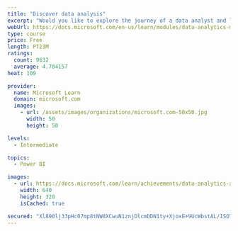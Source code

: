```yaml
---
title: "Discover data analysis"
excerpt: "Would you like to explore the journey of a data analyst and learn how a data analyst tells a story with data? In this module, you will explore the different roles in data and learn the different tasks of a data analyst."
webUrl: https://docs.microsoft.com/en-us/learn/modules/data-analytics-microsoft/
type: course
price: Free
length: PT23M
ratings:
  count: 9632
  average: 4.784157
heat: 109

provider:
  name: Microsoft Learn
  domain: microsoft.com
  images:
    - url: /assets/images/organizations/microsoft.com-50x50.jpg
      width: 50
      height: 50

levels:
  - Intermediate

topics:
  - Power BI

images:
  - url: https://docs.microsoft.com/learn/achievements/data-analytics-and-microsoft-social.png
    width: 640
    height: 320
    isCached: true

secured: "Xl890lj33pHc07mp8tNW8XCwuN1znjDlcmDDN1ty+XjoxE+9UcWbstAL/ISOTjw8v5wkYBN/S2j1gDt+mkZJQ3JFab2XiSv8CqPV91Rl0q0cEQwelfKhmgW2yD1H1fZrPjJxdZbEOKUIDJTPouHriyYoJDQ3mBqqSXItXDgXqGTvpFD+eNPHvP/OBMxL/yufGOmrC2w8DId7AVu3MmqFnEGnDADZVAI1kEajcqD2G4gosd/OHJ1QJcdMk+j2otbqwVpU4Twnd6cli6kE4ykUSnTbs0sC30lMgWJ9rqplppbll5WPexo0YYaKWEHoHiE9bvQa/qqXUHea8sYaA61SZjEiIOgWriBZjLuz4sb+QTYzLSfqcknBKwO0AfSKGkInE5xBfnlSNHRyASKPcFFwXVDQtZzdk/75kCtBwHgTtJs=;QQ9RRG27BhGmTTrGVIFCOg=="
---
```


